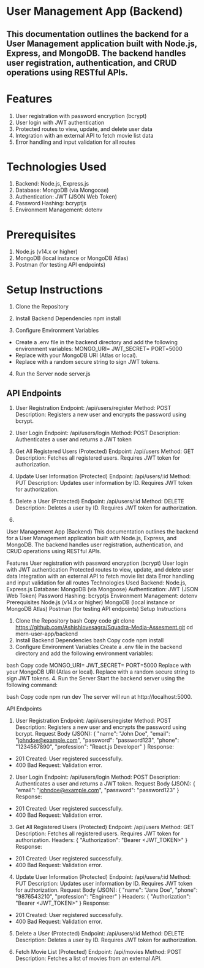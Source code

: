 # User Management App (Backend)

## This documentation outlines the backend for a User Management application built with Node.js, Express, and MongoDB. The backend handles user registration, authentication, and CRUD operations using RESTful APIs.

# Features
1. User registration with password encryption (bcrypt)
2. User login with JWT authentication
3. Protected routes to view, update, and delete user data
4. Integration with an external API to fetch movie list data
5. Error handling and input validation for all routes

# Technologies Used
1. Backend: Node.js, Express.js
2. Database: MongoDB (via Mongoose)
3. Authentication: JWT (JSON Web Token)
4. Password Hashing: bcryptjs
5. Environment Management: dotenv


# Prerequisites
1. Node.js (v14.x or higher)
2. MongoDB (local instance or MongoDB Atlas)
3. Postman (for testing API endpoints)

# Setup Instructions
1. Clone the Repository

2. Install Backend Dependencies
   npm install

3. Configure Environment Variables
- Create a .env file in the backend directory and add the following environment variables:
   MONGO_URI=<Your MongoDB Connection String>
   JWT_SECRET=<Your Secret Key for JWT>
   PORT=5000
- Replace <Your MongoDB Connection String> with your MongoDB URI (Atlas or local).
- Replace <Your Secret Key for JWT> with a random secure string to sign JWT tokens.

4. Run the Server
   node server.js

## API Endpoints
1. User Registration 
    Endpoint: /api/users/register
    Method: POST 
    Description: Registers a new user and encrypts the password using bcrypt.

2. User Login
    Endpoint: /api/users/login
    Method: POST
    Description: Authenticates a user and returns a JWT token

3. Get All Registered Users (Protected)
    Endpoint: /api/users
    Method: GET
    Description: Fetches all registered users. Requires JWT token for authorization.

4. Update User Information (Protected)
    Endpoint: /api/users/:id
    Method: PUT
    Description: Updates user information by ID. Requires JWT token for authorization. 

5. Delete a User (Protected)
    Endpoint: /api/users/:id
    Method: DELETE
    Description: Deletes a user by ID. Requires JWT token for authorization.

6. 
User Management App (Backend)
This documentation outlines the backend for a User Management application built with Node.js, Express, and MongoDB. The backend handles user registration, authentication, and CRUD operations using RESTful APIs.

Features
User registration with password encryption (bcrypt)
User login with JWT authentication
Protected routes to view, update, and delete user data
Integration with an external API to fetch movie list data
Error handling and input validation for all routes
Technologies Used
Backend: Node.js, Express.js
Database: MongoDB (via Mongoose)
Authentication: JWT (JSON Web Token)
Password Hashing: bcryptjs
Environment Management: dotenv
Prerequisites
Node.js (v14.x or higher)
MongoDB (local instance or MongoDB Atlas)
Postman (for testing API endpoints)
Setup Instructions
1. Clone the Repository
bash
Copy code
git clone https://github.com/Ashishlovesagra/Squadra-Media-Assesment.git
cd mern-user-app/backend
2. Install Backend Dependencies
bash
Copy code
npm install
3. Configure Environment Variables
Create a .env file in the backend directory and add the following environment variables:

bash
Copy code
MONGO_URI=<Your MongoDB Connection String>
JWT_SECRET=<Your Secret Key for JWT>
PORT=5000
Replace <Your MongoDB Connection String> with your MongoDB URI (Atlas or local).
Replace <Your Secret Key for JWT> with a random secure string to sign JWT tokens.
4. Run the Server
Start the backend server using the following command:

bash
Copy code
npm run dev
The server will run at http://localhost:5000.

API Endpoints
1. User Registration
Endpoint: /api/users/register
Method: POST
Description: Registers a new user and encrypts the password using bcrypt.
Request Body (JSON):
{
  "name": "John Doe",
  "email": "johndoe@example.com",
  "password": "password123",
  "phone": "1234567890",
  "profession": "React.js Developer"
}
Response:
- 201 Created: User registered successfully.
- 400 Bad Request: Validation error.

2. User Login
Endpoint: /api/users/login
Method: POST
Description: Authenticates a user and returns a JWT token.
Request Body (JSON):
{
  "email": "johndoe@example.com",
  "password": "password123"
}
Response:
- 201 Created: User registered successfully.
- 400 Bad Request: Validation error.

3. Get All Registered Users (Protected)
Endpoint: /api/users
Method: GET
Description: Fetches all registered users. Requires JWT token for authorization.
Headers:
{
  "Authorization": "Bearer <JWT_TOKEN>"
}
Response:
- 201 Created: User registered successfully.
- 400 Bad Request: Validation error.

4. Update User Information (Protected)
Endpoint: /api/users/:id
Method: PUT
Description: Updates user information by ID. Requires JWT token for authorization.
Request Body (JSON):
{
  "name": "Jane Doe",
  "phone": "9876543210",
  "profession": "Engineer"
}
Headers:
{
  "Authorization": "Bearer <JWT_TOKEN>"
}
Response:
- 201 Created: User registered successfully.
- 400 Bad Request: Validation error.

5. Delete a User (Protected)
    Endpoint: /api/users/:id
    Method: DELETE
    Description: Deletes a user by ID. Requires JWT token for authorization.

6. Fetch Movie List (Protected)
   Endpoint: /api/movies
   Method: POST
   Description: Fetches a list of movies from an external API.

